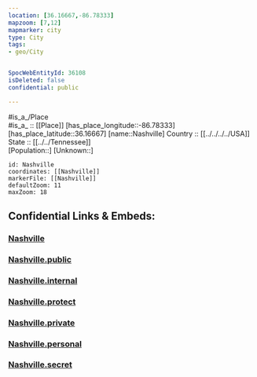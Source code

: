 ```yaml
---
location: [36.16667,-86.78333] 
mapzoom: [7,12] 
mapmarker: city 
type: City
tags:
- geo/City


SpocWebEntityId: 36108
isDeleted: false
confidential: public

---
```

#is_a_/Place  
#is_a_ :: [[Place]] 
[has_place_longitude::-86.78333] 
[has_place_latitude::36.16667] 
[name::Nashville] 
Country :: [[../../../../USA]]  
State :: [[../../Tennessee]]  
[Population::] 
[Unknown::] 


```leaflet
id: Nashville
coordinates: [[Nashville]] 
markerFile: [[Nashville]] 
defaultZoom: 11 
maxZoom: 18
```


## Confidential Links & Embeds: 

### [Nashville](/_Standards/Earth/Continent/America~North/USA/USA~Central/Tennessee/counties~Tennessee/Davidson,County/cities~Davidson/Nashville.md) 

### [Nashville.public](/_public/Earth/Continent/America~North/USA/USA~Central/Tennessee/counties~Tennessee/Davidson,County/cities~Davidson/Nashville.public.md) 

### [Nashville.internal](/_internal/Earth/Continent/America~North/USA/USA~Central/Tennessee/counties~Tennessee/Davidson,County/cities~Davidson/Nashville.internal.md) 

### [Nashville.protect](/_protect/Earth/Continent/America~North/USA/USA~Central/Tennessee/counties~Tennessee/Davidson,County/cities~Davidson/Nashville.protect.md) 

### [Nashville.private](/_private/Earth/Continent/America~North/USA/USA~Central/Tennessee/counties~Tennessee/Davidson,County/cities~Davidson/Nashville.private.md) 

### [Nashville.personal](/_personal/Earth/Continent/America~North/USA/USA~Central/Tennessee/counties~Tennessee/Davidson,County/cities~Davidson/Nashville.personal.md) 

### [Nashville.secret](/_secret/Earth/Continent/America~North/USA/USA~Central/Tennessee/counties~Tennessee/Davidson,County/cities~Davidson/Nashville.secret.md)

